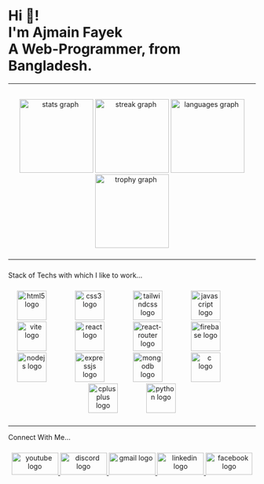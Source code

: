 <br clear="both">

###

<h1 align="left">Hi 👋! <br>I'm Ajmain Fayek<br>A Web-Programmer, from Bangladesh.</h1>
<hr>

<br clear="both">

<div align="center">
  <img src="https://github-readme-stats.vercel.app/api?username=Ajmain-Fayek&hide_title=false&hide_rank=false&show_icons=true&include_all_commits=true&count_private=true&disable_animations=false&theme=tokyonight&locale=en&hide_border=true&custom_title=My%20Stats" height="150" alt="stats graph"  />
  <img src="https://streak-stats.demolab.com?user=Ajmain-Fayek&locale=en&mode=daily&theme=tokyonight&hide_border=true&border_radius=24" height="150" alt="streak graph"  />
  <img src="https://github-readme-stats.vercel.app/api/top-langs?username=Ajmain-Fayek&locale=en&hide_title=false&layout=compact&card_width=320&langs_count=6&theme=tokyonight&hide_border=true" height="150" alt="languages graph"  />
  <img src="https://github-profile-trophy.vercel.app?username=Ajmain-Fayek&theme=tokyonight&column=3&row=1&margin-w=10&margin-h=10&no-frame=true" height="150" alt="trophy graph"  />
</div>

###

<hr>

###

<p align="left">Stack of Techs with which I like to work...</p>

###

<div align="center">
  <img src="https://cdn.jsdelivr.net/gh/devicons/devicon/icons/html5/html5-original.svg" height="60" alt="html5 logo"  />
  <img width="50" />
  <img src="https://cdn.jsdelivr.net/gh/devicons/devicon/icons/css3/css3-original.svg" height="60" alt="css3 logo"  />
  <img width="50" />
  <img src="https://skillicons.dev/icons?i=tailwind" height="60" alt="tailwindcss logo"  />
  <img width="50" />
  <img src="https://cdn.jsdelivr.net/gh/devicons/devicon/icons/javascript/javascript-original.svg" height="60" alt="javascript logo"  />
  <img width="50" />
  <img src="https://vite.dev/logo.svg" height="60" alt="vite logo"  />
  <img width="50" />
  <img src="https://cdn.jsdelivr.net/gh/devicons/devicon/icons/react/react-original.svg" height="60" alt="react logo"  />
  <img width="50" />
  <img src="https://i.ibb.co.com/1sskJF7/1-Mo-09-Vngs5t-o-WGq-HZu-Ptg.webp" height="60" alt="react-router logo"  />
  <img width="50" />
  <img src="https://i.ibb.co.com/qs8FjLs/pngwing-com-1.png" height="60" alt="firebase logo"  />
  <img width="50" />
  <img src="https://cdn.jsdelivr.net/gh/devicons/devicon/icons/nodejs/nodejs-plain-wordmark.svg" height="60" alt="nodejs logo"  />
  <img width="50" />
  <img src="https://i.ibb.co.com/5cXRCq0/pngwing-com.png" height="60" alt="expressjs logo"  />
  <img width="50" />
  <img src="https://cdn.jsdelivr.net/gh/devicons/devicon/icons/mongodb/mongodb-plain-wordmark.svg" height="60" alt="mongodb logo"  />
  <img width="50" />
  <img src="https://cdn.jsdelivr.net/gh/devicons/devicon/icons/c/c-original.svg" height="60" alt="c logo"  />
  <img width="50" />
  <img src="https://cdn.jsdelivr.net/gh/devicons/devicon/icons/cplusplus/cplusplus-original.svg" height="60" alt="cplusplus logo"  />
  <img width="50" />
  <img src="https://cdn.jsdelivr.net/gh/devicons/devicon/icons/python/python-original.svg" height="60" alt="python logo"  />
</div>

###

<hr>

<p align="left">Connect With Me...</p>

###

<div align="center">
  <a href="https://www.youtube.com/@AjmainFayek733" target="_blank">
    <img src="https://raw.githubusercontent.com/maurodesouza/profile-readme-generator/master/src/assets/icons/social/youtube/default.svg" width="95" height="45" alt="youtube logo"  />
  </a>
  <a href="https://discordapp.com/users/ajmainfayek./" target="_blank">
    <img src="https://raw.githubusercontent.com/maurodesouza/profile-readme-generator/master/src/assets/icons/social/discord/default.svg" width="95" height="45" alt="discord logo"  />
  </a>
  <a href="mailto:ajmainfayek733@gmail.com" target="_blank">
    <img src="https://raw.githubusercontent.com/maurodesouza/profile-readme-generator/master/src/assets/icons/social/gmail/default.svg" width="95" height="45" alt="gmail logo"  />
  </a>
  <a href="https://www.linkedin.com/in/ajmainfayek733/" target="_blank">
    <img src="https://raw.githubusercontent.com/maurodesouza/profile-readme-generator/master/src/assets/icons/social/linkedin/default.svg" width="95" height="45" alt="linkedin logo"  />
  </a>
  <a href="https://www.facebook.com/AjmainFayek733" target="_blank">
    <img src="https://raw.githubusercontent.com/maurodesouza/profile-readme-generator/master/src/assets/icons/social/facebook/default.svg" width="95" height="45" alt="facebook logo"  />
  </a>
</div>

###
